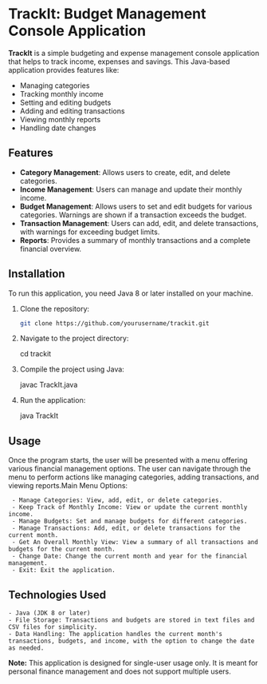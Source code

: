 # TrackIt: Budget Management Console Application

**TrackIt** is a simple budgeting and expense management console application that helps to track income, expenses and savings. 
This Java-based application provides features like:

- Managing categories
- Tracking monthly income
- Setting and editing budgets
- Adding and editing transactions
- Viewing monthly reports
- Handling date changes

## Features

- **Category Management**: Allows users to create, edit, and delete categories.
- **Income Management**: Users can manage and update their monthly income.
- **Budget Management**: Allows users to set and edit budgets for various categories. Warnings are shown if a transaction exceeds the budget.
- **Transaction Management**: Users can add, edit, and delete transactions, with warnings for exceeding budget limits.
- **Reports**: Provides a summary of monthly transactions and a complete financial overview.

## Installation

To run this application, you need Java 8 or later installed on your machine.

1. Clone the repository:
   ```bash
   git clone https://github.com/yourusername/trackit.git
2. Navigate to the project directory:

   cd trackit

3. Compile the project using Java:

   javac TrackIt.java

4. Run the application:

   java TrackIt

## Usage

Once the program starts, the user will be presented with a menu offering various financial management options. The user can navigate through the menu 
to perform actions like managing categories, adding transactions, and viewing reports.Main Menu Options:

     - Manage Categories: View, add, edit, or delete categories.
     - Keep Track of Monthly Income: View or update the current monthly income.
     - Manage Budgets: Set and manage budgets for different categories.
     - Manage Transactions: Add, edit, or delete transactions for the current month.
     - Get An Overall Monthly View: View a summary of all transactions and budgets for the current month.
     - Change Date: Change the current month and year for the financial management.
     - Exit: Exit the application.

## Technologies Used

    - Java (JDK 8 or later)
    - File Storage: Transactions and budgets are stored in text files and CSV files for simplicity.
    - Data Handling: The application handles the current month's transactions, budgets, and income, with the option to change the date as needed.

**Note:** This application is designed for single-user usage only. It is meant for personal finance management and does not support multiple users.
    

    
    
